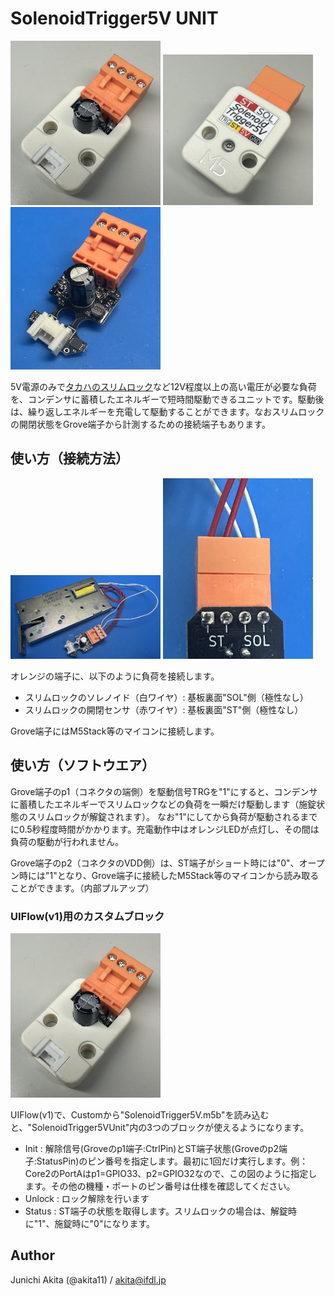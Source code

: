 # SolenoidTrigger5V UNIT

<img src="https://github.com/akita11/SolenoidTrigger5V_UNIT/blob/main/SolenoidTrigger5VUNIT-1.jpg" width="240px">

<img src="https://github.com/akita11/SolenoidTrigger5V_UNIT/blob/main/SolenoidTrigger5VUNIT-2.jpg" width="240px">

<img src="https://github.com/akita11/SolenoidTrigger5V_UNIT/blob/main/SolenoidTrigger5VUNIT.jpg" width="240px">

5V電源のみで[タカハのスリムロック](https://www.takaha.co.jp/co/product-slim-lock/)など12V程度以上の高い電圧が必要な負荷を、コンデンサに蓄積したエネルギーで短時間駆動できるユニットです。駆動後は、繰り返しエネルギーを充電して駆動することができます。なおスリムロックの開閉状態をGrove端子から計測するための接続端子もあります。


## 使い方（接続方法）

<img src="https://github.com/akita11/SolenoidTrigger5V_UNIT/blob/main/SolenoidTrigger5VUNIT_wiring1.jpg" width="240px">

<img src="https://github.com/akita11/SolenoidTrigger5V_UNIT/blob/main/SolenoidTrigger5VUNIT_wiring2.jpg" width="240px">

オレンジの端子に、以下のように負荷を接続します。
- スリムロックのソレノイド（白ワイヤ）: 基板裏面"SOL"側（極性なし）
- スリムロックの開閉センサ（赤ワイヤ）: 基板裏面"ST"側（極性なし）

Grove端子にはM5Stack等のマイコンに接続します。


## 使い方（ソフトウエア）

Grove端子のp1（コネクタの端側）を駆動信号TRGを"1"にすると、コンデンサに蓄積したエネルギーでスリムロックなどの負荷を一瞬だけ駆動します（施錠状態のスリムロックが解錠されます）。
なお"1"にしてから負荷が駆動されるまでに0.5秒程度時間がかかります。充電動作中はオレンジLEDが点灯し、その間は負荷の駆動が行われません。

Grove端子のp2（コネクタのVDD側）は、ST端子がショート時には"0"、オープン時には"1"となり、Grove端子に接続したM5Stack等のマイコンから読み取ることができます。（内部プルアップ）


### UIFlow(v1)用のカスタムブロック

<img src="https://github.com/akita11/SolenoidTrigger5V_UNIT/blob/main/SolenoidTrigger5VUNIT-1.jpg" width="240px">

UIFlow(v1)で、Customから"SolenoidTrigger5V.m5b"を読み込むと、"SolenoidTrigger5VUnit"内の3つのブロックが使えるようになります。

- Init : 解除信号(Groveのp1端子:CtrlPin)とST端子状態(Groveのp2端子:StatusPin)のピン番号を指定します。最初に1回だけ実行します。例：Core2のPortAはp1=GPIO33、p2=GPIO32なので、この図のように指定します。その他の機種・ポートのピン番号は仕様を確認してください。
- Unlock : ロック解除を行います
- Status : ST端子の状態を取得します。スリムロックの場合は、解錠時に"1"、施錠時に"0"になります。


## Author

Junichi Akita (@akita11) / akita@ifdl.jp
